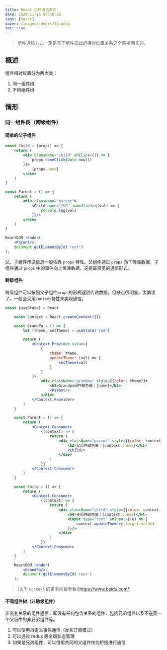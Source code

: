 ```yaml
---
title: React 组件通信方式
date: 2020-11-16 08:10:38
tags: [React]
cover: /images/covers/30.webp
toc: true
---
```


> 组件通信方式一定是基于组件彼此的相对位置关系这个前提而言的。

## 概述

组件相对位置分为两大类：
1. 同一组件树
2. 不同组件树

## 情形

### 同一组件树（跨级组件）

#### 简单的父子组件

```jsx
const Child = (props) => {
    return (
        <div className="child" onClick={() => {
            props.nameClick(Date.now())
        }}>
            {props.name}
        </div>
    )
}

const Parent = () => {
    return (
        <div className="parent">
            <Child name="亦凡" nameClick={(val) => {
                console.log(val)
            }}/>
        </div>
    )
}

ReactDOM.render(
    <Parent/>,
    document.getElementById('root')
);
```

父、子组件传递信息一般依靠 `props` 特性。父组件通过 `props` 向下传递数据，子组件通过 `props` 中的事件向上传递数据，这是最常见的通信形式。


#### 跨级组件

跨级组件可以按照父子组件`props`的形式逐层传递数据，但缺点很明显，太繁琐了。一般会采用`Context`特性来实现通信。

```jsx
const {useState} = React

    const Context = React.createContext({})

    const GrandPa = () => {
        let [theme, setTheme] = useState('red')

        return (
            <Context.Provider value={
                {
                    theme: theme,
                    updateTheme: (val) => {
                        setTheme(val)
                    }
                }
            }>
                <div className="grandpa" style={{color: theme}}>
                    <h2>Grandpa组件颜色值：{name}</h2>
                    <Parent/>
                </div>
            </Context.Provider>
        )
    }

    const Parent = () => {
        return (
            <Context.Consumer>
                {(context) => {
                    return (
                        <div className="parent" style={{color: context.theme}}>
                            <h3>父组件颜色值：{context.theme}</h3>
                            <Child/>
                        </div>
                    )
                }}
            </Context.Consumer>
        )
    }

    const Child = () => {
        return (
            <Context.Consumer>
                {(context) => {
                    return (
                        <div className="child" style={{color: context.theme}}>
                            <h4>子组件颜色值：{context.theme}</h4>
                            <input type="text" onInput={(e) => {
                                context.updateTheme(e.target.value)
                            }}/>
                        </div>
                    )
                }}
            </Context.Consumer>
        )
    }

    ReactDOM.render(
        <GrandPa/>,
        document.getElementById('root')
    );
```

> (关于 `Context` 的更多内容参看)[https://www.baidu.com/]

#### 不同组件树（非跨级组件）

非嵌套关系的组件通信：即没有任何包含关系的组件，包括兄弟组件以及不在同一个父级中的非兄弟组件等。
1. 可以使用自定义事件通信（发布订阅模式）
2. 可以通过 redux 等全局状态管理
3. 如果是兄弟组件，可以借用共同的父组件作为桥接进行通信


